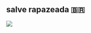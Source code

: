 ## **salve rapazeada** 🇧🇷

<!--
**JOELeduardoDERAMOS/JOELeduardoDERAMOS** is a ✨ _special_ ✨ repository because its `README.md` (this file) appears on your GitHub profile.

Here are some ideas to get you started:

- 🔭 I’m currently working on ...
- 🌱 I’m currently learning ...
- 👯 I’m looking to collaborate on ...
- 🤔 I’m looking for help with ...
- 💬 Ask me about ...
- 📫 How to reach me: ...
- 😄 Pronouns: ...
- ⚡ Fun fact: ...
-->

![](https://media1.tenor.com/m/rhJSERMrXp4AAAAC/hoe-life.gif)
